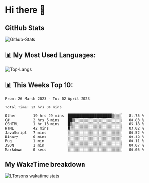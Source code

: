 # Hi there 👋

## GitHub Stats
![Github-Stats](https://github-readme-stats.vercel.app/api?username=ltorson&show_icons=true&theme=radical&count_private=true)

## 📊 My Most Used Languages:
![Top-Langs](https://github-readme-stats.vercel.app/api/top-langs/?username=LTorson&layout=compact&langs_count=10)

## 📊 This Weeks Top 10:
<!--START_SECTION:waka-->

```text
From: 26 March 2023 - To: 02 April 2023

Total Time: 23 hrs 38 mins

Other        19 hrs 19 mins  ████████████████████▒░░░░   81.75 %
C#           2 hrs 5 mins    ██▒░░░░░░░░░░░░░░░░░░░░░░   08.83 %
CSHTML       1 hr 13 mins    █▒░░░░░░░░░░░░░░░░░░░░░░░   05.18 %
HTML         42 mins         ▓░░░░░░░░░░░░░░░░░░░░░░░░   03.02 %
JavaScript   7 mins          ░░░░░░░░░░░░░░░░░░░░░░░░░   00.52 %
Binary       6 mins          ░░░░░░░░░░░░░░░░░░░░░░░░░   00.48 %
Pug          1 min           ░░░░░░░░░░░░░░░░░░░░░░░░░   00.11 %
JSON         1 min           ░░░░░░░░░░░░░░░░░░░░░░░░░   00.07 %
Markdown     0 secs          ░░░░░░░░░░░░░░░░░░░░░░░░░   00.05 %
```

<!--END_SECTION:waka-->

## My WakaTime breakdown
![LTorsons wakatime stats](https://github-readme-stats.vercel.app/api/wakatime?username=leetorson&line_height=21)
